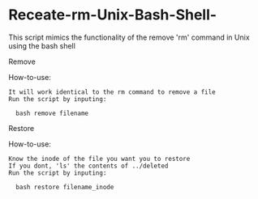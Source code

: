 # Receate-rm-Unix-Bash-Shell-
This script mimics the functionality of the remove 'rm' command in Unix using the bash shell

Remove 

How-to-use:

    It will work identical to the rm command to remove a file 
    Run the script by inputing: 
    
      bash remove filename
  
Restore

How-to-use:

    Know the inode of the file you want you to restore 
    If you dont, 'ls' the contents of ../deleted  
    Run the script by inputing: 
    
      bash restore filename_inode

